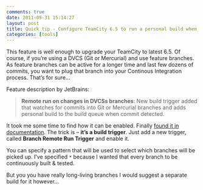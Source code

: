 ```yaml
---
comments: true
date: 2011-05-31 15:14:27
layout: post
title: Quick tip - Configure TeamCity 6.5 to run a personal build when you've committed to a branch
categories: [tools]
---
```


This feature is well enough to upgrade your TeamCity to latest 6.5. Of course, if you’re using a DVCS (Git or Mercurial) and use feature branches. As feature branches can be active for a longer time and last few dozens of commits, you want to plug that branch into your Continous Integration process. That’s for sure...

Feature description by JetBrains:

> **Remote run on changes in DVCSs branches**: New build trigger added that watches for commits into Git or Mercurial branches and adds personal build to the build queue when commit detected.

It took me some time to find how it can be enabled. Finally [found it in documentation](http://confluence.jetbrains.net/display/TCD65/Branch+Remote+Run+Trigger). The trick is – **it’s a build trigger**. Just add a new trigger, called **Branch Remote Run Trigger** and enable it. 

You can specify a pattern that will be used to select which branches will be picked up. I’ve specified `*` because I wanted that every branch to be continuously built & tested.

But you you have really long-living branches I would suggest a separate build for it however...
